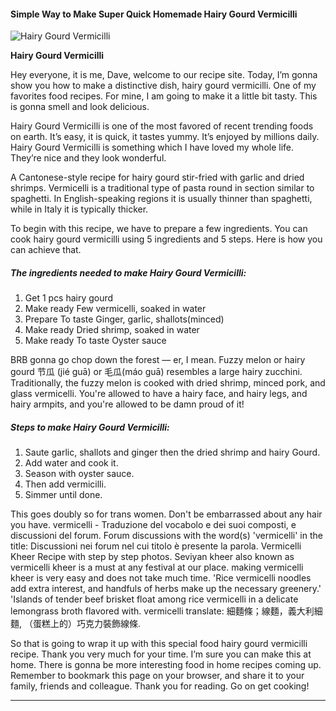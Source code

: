             

#### Simple Way to Make Super Quick Homemade Hairy Gourd Vermicilli

![Hairy Gourd Vermicilli](https://img-global.cpcdn.com/recipes/31691b46e401e6e8/751x532cq70/hairy-gourd-vermicilli-recipe-main-photo.jpg)

**Hairy Gourd Vermicilli**

Hey everyone, it is me, Dave, welcome to our recipe site. Today, I’m gonna show you how to make a distinctive dish, hairy gourd vermicilli. One of my favorites food recipes. For mine, I am going to make it a little bit tasty. This is gonna smell and look delicious.

Hairy Gourd Vermicilli is one of the most favored of recent trending foods on earth. It’s easy, it is quick, it tastes yummy. It’s enjoyed by millions daily. Hairy Gourd Vermicilli is something which I have loved my whole life. They’re nice and they look wonderful.

A Cantonese-style recipe for hairy gourd stir-fried with garlic and dried shrimps. Vermicelli is a traditional type of pasta round in section similar to spaghetti. In English-speaking regions it is usually thinner than spaghetti, while in Italy it is typically thicker.

To begin with this recipe, we have to prepare a few ingredients. You can cook hairy gourd vermicilli using 5 ingredients and 5 steps. Here is how you can achieve that.

##### The ingredients needed to make Hairy Gourd Vermicilli:

1.  Get 1 pcs hairy gourd
2.  Make ready Few vermicelli, soaked in water
3.  Prepare To taste Ginger, garlic, shallots(minced)
4.  Make ready Dried shrimp, soaked in water
5.  Make ready To taste Oyster sauce

BRB gonna go chop down the forest — er, I mean. Fuzzy melon or hairy gourd 节瓜 (jié guā) or 毛瓜(máo guā) resembles a large hairy zucchini. Traditionally, the fuzzy melon is cooked with dried shrimp, minced pork, and glass vermicelli. You're allowed to have a hairy face, and hairy legs, and hairy armpits, and you're allowed to be damn proud of it!

##### Steps to make Hairy Gourd Vermicilli:

1.  Saute garlic, shallots and ginger then the dried shrimp and hairy Gourd.
2.  Add water and cook it.
3.  Season with oyster sauce.
4.  Then add vermicilli.
5.  Simmer until done.

This goes doubly so for trans women. Don't be embarrassed about any hair you have. vermicelli - Traduzione del vocabolo e dei suoi composti, e discussioni del forum. Forum discussions with the word(s) 'vermicelli' in the title: Discussioni nei forum nel cui titolo è presente la parola. Vermicelli Kheer Recipe with step by step photos. Seviyan kheer also known as vermicelli kheer is a must at any festival at our place. making vermicelli kheer is very easy and does not take much time. 'Rice vermicelli noodles add extra interest, and handfuls of herbs make up the necessary greenery.' 'Islands of tender beef brisket float among rice vermicelli in a delicate lemongrass broth flavored with. vermicelli translate: 細麵條；線麵，義大利細麵, （蛋糕上的）巧克力裝飾線條.

So that is going to wrap it up with this special food hairy gourd vermicilli recipe. Thank you very much for your time. I’m sure you can make this at home. There is gonna be more interesting food in home recipes coming up. Remember to bookmark this page on your browser, and share it to your family, friends and colleague. Thank you for reading. Go on get cooking!

* * *